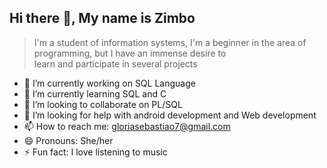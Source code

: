                                                                                     
## Hi there 👋, My name is Zimbo

>I'm a student of information systems, I'm a beginner in 
the area of programming, but I have an immense desire to                             
learn and participate in several projects			
- 🔭 I’m currently working on SQL Language
- 🌱 I’m currently learning SQL and C
- 👯 I’m looking to collaborate on PL/SQL
- 🤔 I’m looking for help with android development and Web development
- 📫 How to reach me: gloriasebastiao7@gmail.com 
- 😄 Pronouns: She/her
- ⚡ Fun fact: I love listening to music

                                                                                                                              
